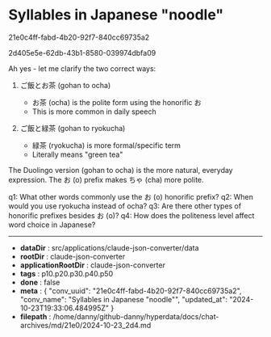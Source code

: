 # Syllables in Japanese "noodle"

21e0c4ff-fabd-4b20-92f7-840cc69735a2

2d405e5e-62db-43b1-8580-039974dbfa09

 Ah yes - let me clarify the two correct ways:

1. ご飯とお茶 (gohan to ocha)
   - お茶 (ocha) is the polite form using the honorific お
   - This is more common in daily speech

2. ご飯と緑茶 (gohan to ryokucha)
   - 緑茶 (ryokucha) is more formal/specific term
   - Literally means "green tea"

The Duolingo version (gohan to ocha) is the more natural, everyday expression. The お (o) prefix makes ちゃ (cha) more polite.

q1: What other words commonly use the お (o) honorific prefix?
q2: When would you use ryokucha instead of ocha?
q3: Are there other types of honorific prefixes besides お (o)?
q4: How does the politeness level affect word choice in Japanese?

---

* **dataDir** : src/applications/claude-json-converter/data
* **rootDir** : claude-json-converter
* **applicationRootDir** : claude-json-converter
* **tags** : p10.p20.p30.p40.p50
* **done** : false
* **meta** : {
  "conv_uuid": "21e0c4ff-fabd-4b20-92f7-840cc69735a2",
  "conv_name": "Syllables in Japanese \"noodle\"",
  "updated_at": "2024-10-23T19:33:06.484995Z"
}
* **filepath** : /home/danny/github-danny/hyperdata/docs/chat-archives/md/21e0/2024-10-23_2d4.md